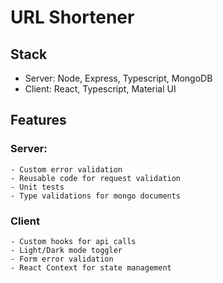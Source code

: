 # URL Shortener

## Stack 

- Server: Node, Express, Typescript, MongoDB 
- Client: React, Typescript, Material UI

## Features 

### Server:
	- Custom error validation 
	- Reusable code for request validation
	- Unit tests 
	- Type validations for mongo documents 

### Client 
	- Custom hooks for api calls 
	- Light/Dark mode toggler 
	- Form error validation
	- React Context for state management
